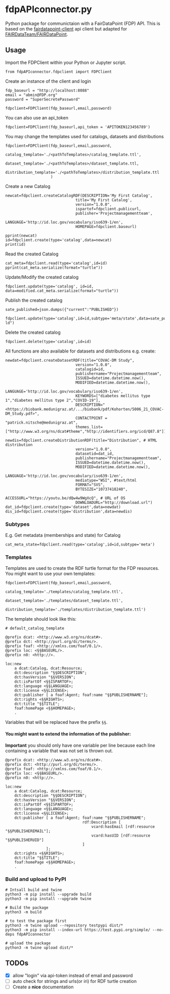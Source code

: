 # fdpAPIconnector.py
Python package for communictaion with a FairDataPoint (FDP) API. 
This is based on the [fairdatapoint-client](https://github.com/fair-data/fairdatapoint-client) api client but adapted for [FAIRDataTeam/FAIRDataPoint](https://github.com/FAIRDataTeam/FAIRDataPoint).

## Usage

Import the FDPClient within your Python or Jupyter script.

```
from fdpAPIconnector.fdpclient import FDPClient
```

Create an instance of the client and login

```
fdp_baseurl = "http://localhost:8088"
email = "abmin@FDP.org"
password = "SuperSecretePassword"

fdpclient=FDPClient(fdp_baseurl,email,password)
```

You can also use an api_token
```
fdpclient=FDPClient(fdp_baseurl,api_token = 'APITOKEN123456789')
```

You may change the templates used for catalogs, datasets and distributions
```
fdpclient=FDPClient(fdp_baseurl,email,password,
                    catalog_template='./<pathToTemplates>/catalog_template.ttl',
                    dataset_template='./<pathToTemplates>/dataset_template.ttl,
                    distribution_template='./<pathToTemplates>/distribution_template.ttl
                    )
```


Create a new Catalog

```
newcat=fdpclient.createCatalogRDF(DESCRIPTION='My First Catalog',
                               title='My First Catalog',
                               version="1.0.0",
                               ispartof=fdpclient.publicurl,
                               publisher='Projectmanagementteam',
                               LANGUAGE='http://id.loc.gov/vocabulary/iso639-1/en',
                               HOMEPAGE=fdpclient.baseurl)

pprint(newcat)
id=fdpclient.create(type='catalog',data=newcat)
print(id)
```

Read the created Catalog

```
cat_meta=fdpclient.read(type='catalog',id=id)
pprint(cat_meta.serialize(format="turtle"))
```

Update/Modify the created catalog

```
fdpclient.update(type='catalog', id=id, data=modified.cat_meta.serialize(format="turtle"))
```

Publish the created catalog

```
sate_published=json.dumps({"current":"PUBLISHED"})

fdpclient.update(type='catalog',id=id,subtype='meta/state',data=sate_published,format="json-ld")
```

Delete the created catalog
```
fdpclient.delete(type='catalog',id=id)
```

All functions are also available for datasets and distributions e.g. create:

```
newdat=fdpclient.createDatasetRDF(title="COVAC-DM Study",
                               version="1.0.0",
                               catalogid=id,
                               publishername="Projectmanagementteam",
                               ISSUED=datetime.datetime.now(),
                               MODIFIED=datetime.datetime.now(),
                               LANGUAGE='http://id.loc.gov/vocabulary/iso639-1/en',
                               KEYWORDS=["diabetes mellitus type 1","diabetes mellitus type 2","COVID-19"],
                               DESCRIPTION="<https://biobank.medunigraz.at/.../biobank/pdf/Kohorten/5006_21_COVAC-DM_Study.pdf>",
                               CONTACTPOINT = "patrick.nitsche@medunigraz.at",
                               themes_list=["http://www.w3.org/ns/dcat#theme","http://identifiers.org/icd/Q87.8"])

newdis=fdpclient.createDistributionRDF(title="Distribution", # HTML distribution
                               version="1.0.0",
                               datasetid=dat_id,
                               publishername="Projectmanagementteam",
                               ISSUED=datetime.datetime.now(),
                               MODIFIED=datetime.datetime.now(),
                               LANGUAGE='http://id.loc.gov/vocabulary/iso639-1/en',
                               mediatype="WSI", #text/html
                               FORMAT="SVS",
                               BYTESIZE="10737418240",
                               ACCESSURL="https://youtu.be/dQw4w9WgXcQ", # URL of OS
                               DOWNLOADURL="http://download.url")
dat_id=fdpclient.create(type='dataset',data=newdat)
dis_id=fdpclient.create(type='distribution',data=newdis)
```

### Subtypes

E.g. Get metadata (memberships and state) for Catalog
```
cat_meta_state=fdpclient.read(type='catalog',id=id,subtype='meta')
```

### Templates


Templates are used to create the RDF turtle format for the FDP resources. You might want to use your own templates:
```
fdpclient=FDPClient(fdp_baseurl,email,password,
                    catalog_template='./templates/catalog_template.ttl',
                    dataset_template='./templates/dataset_template.ttl',
                    distribution_template='./templates/distribution_template.ttl')
```

The template should look like this:

```
# default_catalog_template

@prefix dcat: <http://www.w3.org/ns/dcat#>.
@prefix dct: <http://purl.org/dc/terms/>.
@prefix foaf: <http://xmlns.com/foaf/0.1/>.
@prefix loc: <§§BASEURL/>.
@prefix n0: <http://>.

loc:new
    a dcat:Catalog, dcat:Resource;
    dct:description "§§DESCRIPTION";
    dct:hasVersion "§§VERSION";
    dct:isPartOf <§§ISPARTOF>;
    dct:language <§§LANGUAGE>;
    dct:license <§§LICENSE>;
    dct:publisher [ a foaf:Agent; foaf:name "§§PUBLISHERNAME"];
    dct:rights <§§RIGHTS>;
    dct:title "§§TITLE";
    foaf:homePage <§§HOMEPAGE>;
    .
```
Variables that will be replaced have the prefix `§§`.


#### You might want to extend the information of the publisher:
**Important** you should only have one variable per line because each line containing a variable that was not set is thrown out.

```
@prefix dcat: <http://www.w3.org/ns/dcat#>.
@prefix dct: <http://purl.org/dc/terms/>.
@prefix foaf: <http://xmlns.com/foaf/0.1/>.
@prefix loc: <§§BASEURL/>.
@prefix n0: <http://>.

loc:new
    a dcat:Catalog, dcat:Resource;
    dct:description "§§DESCRIPTION";
    dct:hasVersion "§§VERSION";
    dct:isPartOf <§§ISPARTOF>;
    dct:language <§§LANGUAGE>;
    dct:license <§§LICENSE>;
    dct:publisher [ a foaf:Agent; foaf:name "§§PUBLISHERNAME"; 
                                  rdf:Description [
                                      vcard:hasEmail [rdf:resource "§§PUBLISHEREMAIL"]; 
                                      vcard:hasUID [rdf:resource "§§PUBLISHERUID"]
                                  ]
                  ];
    dct:rights <§§RIGHTS>;
    dct:title "§§TITLE";
    foaf:homePage <§§HOMEPAGE>;
    .
 ```

### Build and upload to PyPI

```
# Intsall build and twine
python3 -m pip install --upgrade build
python3 -m pip install --upgrade twine

# Build the package
python3 -m build

# to test the package first 
python3 -m twine upload --repository testpypi dist/*
python3 -m pip install --index-url https://test.pypi.org/simple/ --no-deps fdpAPIconnector

# upload the package
python3 -m twine upload dist/*
```

## TODOs
 - [x] allow "login" via api-token instead of email and password
 - [ ] auto check for strings and urls(or iri) for RDF turtle creation
 - [ ] Create a **nice** documentation 
